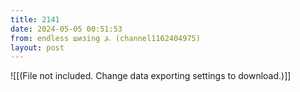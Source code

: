 ```yaml
---
title: 2141
date: 2024-05-05 00:51:53
from: endless шизing ⍼ (channel1162404975)
layout: post
---
```


![[(File not included. Change data exporting settings to download.)]]


